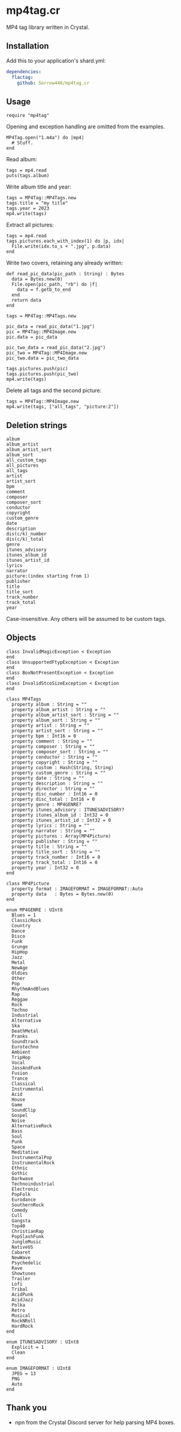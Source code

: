 # mp4tag.cr
MP4 tag library written in Crystal.

## Installation
Add this to your application's shard.yml:
```yaml
dependencies:
  flactag:
    github: Sorrow446/mp4tag.cr
```

## Usage
```crystal
require "mp4tag"
```
Opening and exception handling are omitted from the examples.
```crystal
MP4Tag.open("1.m4a") do |mp4|
  # Stuff.
end
```
Read album:
```crystal
tags = mp4.read
puts(tags.album)
```

Write album title and year:
```crystal
tags = MP4Tag::MP4Tags.new
tags.title = "my title"
tags.year = 2023
mp4.write(tags)
```

Extract all pictures:
```crystal
tags = mp4.read
tags.pictures.each_with_index(1) do |p, idx|
  File.write(idx.to_s + ".jpg", p.data)
end
```

Write two covers, retaining any already written:
```crystal
def read_pic_data(pic_path : String) : Bytes
  data = Bytes.new(0)
  File.open(pic_path, "rb") do |f|
    data = f.getb_to_end
  end
  return data
end

tags = MP4Tag::MP4Tags.new

pic_data = read_pic_data("1.jpg")
pic = MP4Tag::MP4Image.new
pic.data = pic_data

pic_two_data = read_pic_data("2.jpg")
pic_two = MP4Tag::MP4Image.new
pic_two.data = pic_two_data

tags.pictures.push(pic)
tags.pictures.push(pic_two)
mp4.write(tags)
```

Delete all tags and the second picture:
```crystal
tags = MP4Tag::MP4Image.new
mp4.write(tags, ["all_tags", "picture:2"])
```

## Deletion strings
```
album
album_artist
album_artist_sort
album_sort
all_custom_tags
all_pictures
all_tags
artist
artist_sort
bpm
comment
composer
composer_sort
conductor
copyright
custom_genre
date
description
dis(c/k)_number
dis(c/k)_total
genre
itunes_advisory
itunes_album_id
itunes_artist_id
lyrics
narrator
picture:(index starting from 1)
publisher
title
title_sort
track_number
track_total
year
```
Case-insensitive. Any others will be assumed to be custom tags.

## Objects
```crystal
class InvalidMagicException < Exception
end
class UnsupportedFtypException < Exception
end
class BoxNotPresentException < Exception
end
class InvalidStcoSizeException < Exception
end

class MP4Tags
  property album : String = ""
  property album_artist : String = ""
  property album_artist_sort : String = ""
  property album_sort : String = ""
  property artist : String = ""
  property artist_sort : String = ""
  property bpm : Int16 = 0
  property comment : String = ""
  property composer : String = ""
  property composer_sort : String = ""
  property conductor : String = ""
  property copyright : String = ""  
  property custom : Hash(String, String)
  property custom_genre : String = ""
  property date : String = ""
  property description : String = ""
  property director : String = ""
  property disc_number : Int16 = 0
  property disc_total : Int16 = 0
  property genre : MP4GENRE?
  property itunes_advisory : ITUNESADVISORY?
  property itunes_album_id : Int32 = 0
  property itunes_artist_id : Int32 = 0
  property lyrics : String = ""  
  property narrator : String = ""
  property pictures : Array(MP4Picture)
  property publisher : String = ""
  property title : String = ""
  property title_sort : String = ""
  property track_number : Int16 = 0
  property track_total : Int16 = 0
  property year : Int32 = 0
end

class MP4Picture
  property format : IMAGEFORMAT = IMAGEFORMAT::Auto
  property data   : Bytes = Bytes.new(0)
end

enum MP4GENRE : UInt8
  Blues = 1
  ClassicRock
  Country
  Dance
  Disco
  Funk
  Grunge
  HipHop
  Jazz
  Metal
  NewAge
  Oldies
  Other
  Pop
  RhythmAndBlues
  Rap
  Reggae
  Rock
  Techno
  Industrial
  Alternative
  Ska
  DeathMetal
  Pranks
  Soundtrack
  Eurotechno
  Ambient
  TripHop
  Vocal
  JassAndFunk
  Fusion
  Trance
  Classical
  Instrumental
  Acid
  House
  Game
  SoundClip
  Gospel
  Noise
  AlternativeRock
  Bass
  Soul
  Punk
  Space
  Meditative
  InstrumentalPop
  InstrumentalRock
  Ethnic
  Gothic
  Darkwave
  Technoindustrial
  Electronic
  PopFolk
  Eurodance
  SouthernRock
  Comedy
  Cull
  Gangsta
  Top40
  ChristianRap
  PopSlashFunk
  JungleMusic
  NativeUS
  Cabaret
  NewWave
  Psychedelic
  Rave
  Showtunes
  Trailer
  Lofi
  Tribal
  AcidPunk
  AcidJazz
  Polka
  Retro
  Musical
  RockNRoll
  HardRock
end

enum ITUNESADVISORY : UInt8
  Explicit = 1
  Clean
end

enum IMAGEFORMAT : UInt8
  JPEG = 13
  PNG
  Auto
end
```

## Thank you
- npn from the Crystal Discord server for help parsing MP4 boxes.


